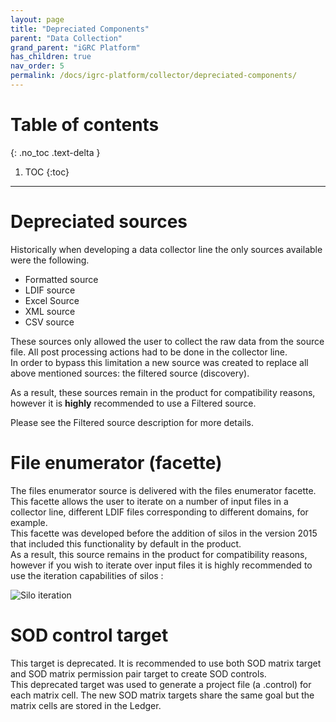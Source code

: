 ```yaml
---
layout: page
title: "Depreciated Components"
parent: "Data Collection"
grand_parent: "iGRC Platform"
has_children: true
nav_order: 5
permalink: /docs/igrc-platform/collector/depreciated-components/
---
```


# Table of contents
{: .no_toc .text-delta }

1. TOC
{:toc}
---

# Depreciated sources

Historically when developing a data collector line the only sources available were the following.

- Formatted source
- LDIF source
- Excel Source
- XML source
- CSV source

These sources only allowed the user to collect the raw data from the source file. All post processing actions had to be done in the collector line.   
In order to bypass this limitation a new source was created to replace all above mentioned sources: the filtered source (discovery).   

As a result, these sources remain in the product for compatibility reasons, however it is **highly** recommended to use a Filtered source.   

Please see the Filtered source description for more details.

# File enumerator (facette)

The files enumerator source is delivered with the files enumerator facette.   
This facette allows the user to iterate on a number of input files in a collector line, different LDIF files corresponding to different domains, for example.   
This facette was developed before the addition of silos in the version 2015 that included this functionality by default in the product.   
As a result, this source remains in the product for compatibility reasons, however if you wish to iterate over input files it is highly recommended to use the iteration capabilities of silos :  

![Silo iteration](igrc-platform/collector/depreciated-components/images/silo-iteration.png "Silo iteration")

# SOD control target

This target is deprecated. It is recommended to use both SOD matrix target and SOD matrix permission pair target to create SOD controls.   
This deprecated target was used to generate a project file (a .control) for each matrix cell. The new SOD matrix targets share the same goal but the matrix cells are stored in the Ledger.  
